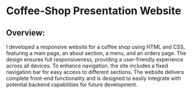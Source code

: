 # Coffee-Shop Presentation Website

## Overview:
I developed a responsive website for a coffee shop using HTML and CSS, featuring a main page, an about section, a menu, and an orders page. The design ensures full responsiveness, providing a user-friendly experience across all devices. To enhance navigation, the site includes a fixed navigation bar for easy access to different sections. The website delivers complete front-end functionality and is designed to easily integrate with potential backend capabilities for future development.
